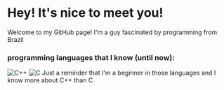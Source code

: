 # Hey! It's nice to meet you!
Welcome to my GitHub page!
I'm a guy fascinated by programming from Brazil

### programming languages that I know (until now):
![C++](https://img.shields.io/badge/c++-%2300599C.svg?style=for-the-badge&logo=c%2B%2B&logoColor=white)
![C](https://img.shields.io/badge/c-%2300599C.svg?style=for-the-badge&logo=c&logoColor=white)
Just a reminder that I'm a beginner in those languages and I know more about C++ than C

<!--
**Thurar23/Thurar23** is a ✨ _special_ ✨ repository because its `README.md` (this file) appears on your GitHub profile.

Here are some ideas to get you started:


